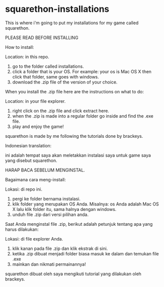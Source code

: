# squarethon-installations

This is where i'm going to put my installations
for my game called squarethon.

PLEASE READ BEFORE INSTALLING

How to install:

Location: in this repo.

1. go to the folder called installations.
2. click a folder that is your OS. For example:
your os is Mac OS X then click that folder, same goes with windows.
3. download the .zip file of the version of your choice.

When you install the .zip file here are the instructions
on what to do:

Location: in your file explorer.

1. right click on the .zip file and click extract here.
2. when the .zip is made into a regular folder go inside
and find the .exe file.
3. play and enjoy the game!

squarethon is made by me following the tutorials done by brackeys.







Indonesian translation:

ini adalah tempat saya akan meletakkan instalasi
saya untuk game saya yang disebut squarethon.

HARAP BACA SEBELUM MENGINSTAL.

Bagaimana cara meng-install:

Lokasi: di repo ini.

1. pergi ke folder bernama instalasi.
2. klik folder yang merupakan OS Anda. Misalnya:
os Anda adalah Mac OS X lalu klik folder itu, sama halnya dengan windows.
3. unduh file .zip dari versi pilihan anda.

Saat Anda menginstal file .zip, berikut adalah petunjuk
tentang apa yang harus dilakukan:

Lokasi: di file explorer Anda.

1. klik kanan pada file .zip dan klik ekstrak di sini.
2. ketika .zip dibuat menjadi folder biasa masuk ke dalam dan 
temukan file .exe
3. mainkan dan nikmati permainannya!

squarethon dibuat oleh saya mengikuti tutorial yang dilakukan oleh brackeys.
